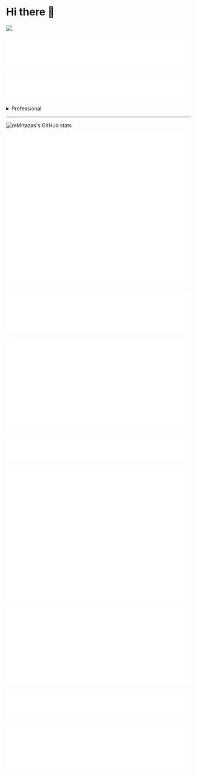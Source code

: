 # Hi there 👋


<!-- GitHub Metrics -->

![](https://komarev.com/ghpvc/?username=murtazanoori&style=for-the-badge&color=green)

![Image Alt Text](https://raw.githubusercontent.com/murtazanoori/murtazanoori/main/metrics/introduction.svg?raw=true)

![Image Alt Text](https://raw.githubusercontent.com/murtazanoori/murtazanoori/main/metrics.plugin.topics.svg)

<details>
  <summary>Professional</summary>

  - I hold a degree in Computer Science.
  - I have worked as an IT Administrator.
  - I currently work as a Freelancer on various projects.
</details>
<hr>

![mMrtazas's GitHub stats](https://github-readme-stats.vercel.app/api?username=murtazanoori&show_icons=true&theme=shadow_green)

![Image Alt Text](https://raw.githubusercontent.com/murtazanoori/murtazanoori/main/metrics/achievements.svg)

![Image Alt Text](https://raw.githubusercontent.com/murtazanoori/murtazanoori/main/metrics/habits.svg)

![Image Alt Text](https://raw.githubusercontent.com/murtazanoori/murtazanoori/main/metrics/stars.svg)

![Image Alt Text](https://raw.githubusercontent.com/murtazanoori/murtazanoori/main/metrics/leetcode.svg)

![Image Alt Text](https://raw.githubusercontent.com/murtazanoori/murtazanoori/main/metrics/metrics.repository.svg)

![Image Alt Text](https://raw.githubusercontent.com/murtazanoori/murtazanoori/main/metrics/isocalendar.svg)

![Image Alt Text](https://raw.githubusercontent.com/murtazanoori/murtazanoori/main/metrics/people.svg)

![Image Alt Text](https://raw.githubusercontent.com/murtazanoori/murtazanoori/main/metrics/reactions.svg)






